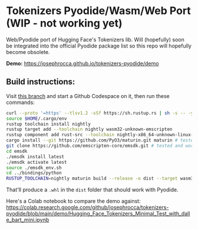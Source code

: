 # Tokenizers Pyodide/Wasm/Web Port (WIP - not working yet)
Web/Pyodide port of Hugging Face's Tokenizers lib. Will (hopefully) soon be integrated into the official Pyodide package list so this repo will hopefully become obsolete.

**Demo:** https://josephrocca.github.io/tokenizers-pyodide/demo

## Build instructions:
Visit [this branch](https://github.com/josephrocca/tokenizers/tree/pyodide) and start a Github Codespace on it, then run these commands:
```bash
curl --proto '=https' --tlsv1.2 -sSf https://sh.rustup.rs | sh -s -- -y
source $HOME/.cargo/env
rustup toolchain install nightly
rustup target add --toolchain nightly wasm32-unknown-emscripten
rustup component add rust-src --toolchain nightly-x86_64-unknown-linux-gnu
cargo install --git https://github.com/PyO3/maturin.git maturin # tested and working at commit hash 05169de
git clone https://github.com/emscripten-core/emsdk.git # tested and working at commit hash 517e02f
cd emsdk
./emsdk install latest
./emsdk activate latest
source ./emsdk_env.sh
cd ../bindings/python
RUSTUP_TOOLCHAIN=nightly maturin build --release -o dist --target wasm32-unknown-emscripten -i python3.10
```
That'll produce a `.whl` in the `dist` folder that should work with Pyodide.

Here's a Colab notebook to compare the demo against: https://colab.research.google.com/github/josephrocca/tokenizers-pyodide/blob/main/demo/Hugging_Face_Tokenizers_Minimal_Test_with_dalle_bart_mini.ipynb

